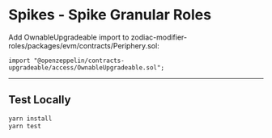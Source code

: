 # Spikes - Spike Granular Roles


Add OwnableUpgradeable import to zodiac-modifier-roles/packages/evm/contracts/Periphery.sol:

```solidity
import "@openzeppelin/contracts-upgradeable/access/OwnableUpgradeable.sol";
```

---
## Test Locally
```bash
yarn install
yarn test
